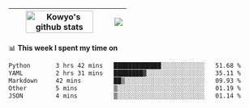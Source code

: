 | <a href="https://github.com/anuraghazra/github-readme-stats"><img width="85%" src="https://github-readme-stats.vercel.app/api?username=kowyo&show_icons=true&hide_border=true&theme=transparent" alt="Kowyo's github stats" /></a> | <a href="https://github.com/anuraghazra/github-readme-stats"><img align="center" src="https://github-readme-stats.vercel.app/api/top-langs/?username=kowyo&exclude_repo=Engineering-Competition-Robot,mobile-robot&hide=c,assembly,shaderlab,hlsl,mathematica,cmake&layout=compact&hide_border=true&theme=transparent" /></a> |
| ------------- | ------------- |

📊 **This week I spent my time on**
<!--START_SECTION:waka-->

```txt
Python       3 hrs 42 mins   █████████████░░░░░░░░░░░░   51.68 %
YAML         2 hrs 31 mins   ████████▓░░░░░░░░░░░░░░░░   35.11 %
Markdown     42 mins         ██▒░░░░░░░░░░░░░░░░░░░░░░   09.93 %
Other        5 mins          ▒░░░░░░░░░░░░░░░░░░░░░░░░   01.19 %
JSON         4 mins          ▒░░░░░░░░░░░░░░░░░░░░░░░░   01.14 %
```

<!--END_SECTION:waka-->
